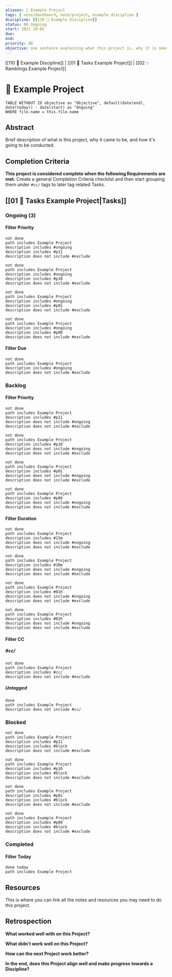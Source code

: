 ```yaml
---
aliases: 🎁 Example Project
tags: [ note/dashboard, note/project, example_discipline ]
discipline: [[110 🎀 Example Discipline]]
status: 00 Ongoing
start: 2021-10-02
due: 
end: 
priority: 00
objective: one sentence explaining what this project is, why it is needed, and how it's to be done
---
```

[[110 🎀 Example Discipline]] | [[01 🌊 Tasks Example Project]] | [[02 💡 Ramblings Example Project]]
# 🎁 Example Project
```dataview
TABLE WITHOUT ID objective as "Objective", default(date(end), date(today)) - date(start) as "Ongoing"
WHERE file.name = this.file.name
```

## Abstract
Brief description of what is this project, why it came to be, and how it's going to be conducted.

## Completion Criteria
**This project is considered complete when the following Requirements are met.**
Create a general Completion Criteria checklist and then start grouping them under `#cc/` tags to later tag related Tasks.

## [[01 🌊 Tasks Example Project|Tasks]]
### Ongoing (3)
#### Filter Priority
```tasks
not done
path includes Example Project
description includes #ongoing
description includes #p11
description does not include #exclude 
```
```tasks
not done
path includes Example Project
description includes #ongoing
description includes #p10
description does not include #exclude 
```
```tasks
not done
path includes Example Project
description includes #ongoing
description includes #p01
description does not include #exclude 
```
```tasks
not done
path includes Example Project
description includes #ongoing
description includes #p00
description does not include #exclude 
```

#### Filter Due
```tasks
not done
path includes Example Project
description includes #ongoing
description does not include #exclude 
```

### Backlog
#### Filter Priority
```tasks
not done
path includes Example Project
description includes #p11
description does not include #ongoing
description does not include #exclude 
```
```tasks
not done
path includes Example Project
description includes #p10 
description does not include #ongoing
description does not include #exclude 
```
```tasks
not done
path includes Example Project
description includes #p01 
description does not include #ongoing
description does not include #exclude 
```
```tasks
not done
path includes Example Project
description includes #p00
description does not include #ongoing
description does not include #exclude 
```

#### Filter Duration
```tasks
not done
path includes Example Project
description includes #15m
description does not include #ongoing
description does not include #exclude 
```
```tasks
not done
path includes Example Project
description includes #30m 
description does not include #ongoing
description does not include #exclude 
```
```tasks
not done
path includes Example Project
description includes #01h 
description does not include #ongoing
description does not include #exclude 
```
```tasks
not done
path includes Example Project
description includes #02h 
description does not include #ongoing
description does not include #exclude 
```

#### Filter CC
##### #cc/
```tasks
not done
path includes Example Project
description includes #cc/
description does not include #exclude 
```
##### Untagged
```tasks
done
path includes Example Project
description does not include #cc/
```

### Blocked
```tasks
not done
path includes Example Project
description includes #p11
description includes #block
description does not include #exclude 
```
```tasks
not done
path includes Example Project
description includes #p10 
description includes #block
description does not include #exclude 
```
```tasks
not done
path includes Example Project
description includes #p01 
description includes #block
description does not include #exclude 
```
```tasks
not done
path includes Example Project
description includes #p00
description includes #block
description does not include #exclude 
```

### Completed
#### Filter Today
```tasks
done today
path includes Example Project
```

## Resources
This is where you can link all the notes and resources you may need to do this project.

## Retrospection
**What worked well with on this Project?**


**What didn't work well on this Project?**


**How can the next Project work better?**


**In the end, does this Project align well and make progress towards a Discipline?**
